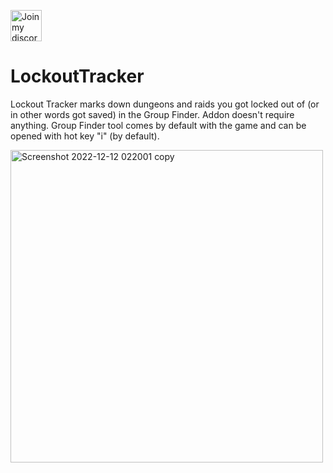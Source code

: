 <a href="https://discord.gg/Hj49J2APGZ" target="_blank"><img width="50" alt="Join my discord" src="https://user-images.githubusercontent.com/82573908/185756670-b92eaf9e-f4fb-4f8a-b0b0-6325e6a16886.png"></a>

# **LockoutTracker**
Lockout Tracker marks down dungeons and raids you got locked out of (or in other words got saved) in the Group Finder.
Addon doesn't require anything.
Group Finder tool comes by default with the game and can be opened with hot key "i" (by default).

<img width="500" alt="Screenshot 2022-12-12 022001 copy" src="https://user-images.githubusercontent.com/82573908/206935970-446d5b03-2190-498f-8a25-f1df1b44af4d.png">
